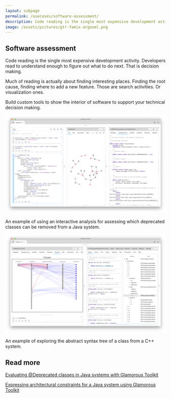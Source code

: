 ```yaml
---
layout: subpage
permalink: /usecases/software-assessment/
description: Code reading is the single most expensive development activity. Developers read to understand enough to figure out what to do next. That is decision making.
image: /assets/pictures/gtr-famix-argouml.png
---
```


<section id="getstarted">
  <div class="container pt-5 pb-5 jumbotron-small">
    <div class="row">
      <div class="col-md-12">
        <h1>Software assessment</h1>
        <p class="lead">Code reading is the single most expensive development activity. Developers read to understand enough to figure out what to do next. That is decision making.</p>
        <p class="lead">Much of reading is actually about finding interesting places. Finding the root cause, finding where to add a new feature. Those are search activities. Or visualization ones.</p>
        <p class="lead">Build custom tools to show the interior of software to support your technical decision making.</p>
        <div class="sample">
          <img src="/assets/pictures/gtr-famix-argouml.png"/>
          <div class="picture-caption">
            <p>An example of using an interactive analysis for assessing which deprecated classes can be removed from a Java system.</p>
          </div>
        </div>
        <div class="sample">
          <img src="/assets/pictures/gtr-famix-cpp-ast.png"/>
          <div class="picture-caption">
            <p>An example of exploring the abstract syntax tree of a class from a C++ system.</p>
          </div>
        </div>
        <h2>Read more</h2>
        <p class="lead"><a href="https://medium.com/feenk/evaluating-deprecated-classes-in-java-systems-with-glamorous-toolkit-842e76a0afe2?source=friends_link&sk=be771f6650d58c9b797960283ce1856d" class="btn btn-block btn-lg btn-margin btn-default"><i class="fab fa-medium-m fa-fw fa-x margin-right"></i> Evaluating @Deprecated classes in Java systems with Glamorous Toolkit</a></p>
        <p class="lead"><a href="https://medium.com/feenk/expressing-architectural-constraints-for-a-java-system-in-glamorous-toolkit-3b45b7eb2573?source=friends_link&sk=84653f2e12c162cc33241351b735c3e0" class="btn btn-block btn-lg btn-margin btn-default"><i class="fab fa-medium-m fa-fw fa-x margin-right"></i> Expressing architectural constraints for a Java system using Glamorous Toolkit</a></p>
      </div>        
    </div>
  </div>
</section>

